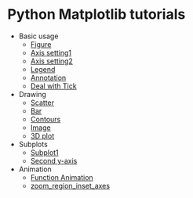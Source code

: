 # Python Matplotlib tutorials

- Basic usage
  - [Figure](https://github.com/MorvanLi/matplotlibTutorial/blob/main/plt2_figure.ipynb)
  - [Axis setting1](https://github.com/MorvanLi/matplotlibTutorial/blob/main/plt3_ax_setting1.ipynb)
  - [Axis setting2](https://github.com/MorvanLi/matplotlibTutorial/blob/main/plt4_ax_setting2.ipynb)
  - [Legend](https://github.com/MorvanLi/matplotlibTutorial/blob/main/plt5_legend.ipynb)
  - [Annotation](https://github.com/MorvanLi/matplotlibTutorial/blob/main/plt6_annotation.ipynb)
  - [Deal with Tick](https://github.com/MorvanLi/matplotlibTutorial/blob/main/plt7_tick_visibility.ipynb)
- Drawing
  - [Scatter](https://github.com/MorvanLi/matplotlibTutorial/blob/main/plt8_scatter.ipynb)
  - [Bar](https://github.com/MorvanLi/matplotlibTutorial/blob/main/plt9_bar.ipynb)
  - [Contours](https://github.com/MorvanLi/matplotlibTutorial/blob/main/plt10_contours.ipynb)
  - [Image](https://github.com/MorvanLi/matplotlibTutorial/blob/main/plt11_image.ipynb)
  - [3D plot](https://github.com/MorvanLi/matplotlibTutorial/blob/main/plt12_3d.ipynb)
- Subplots
  - [Subplot1](https://github.com/MorvanLi/matplotlibTutorial/blob/main/plt13_subplot.ipynb)
  - [Second y-axis](https://github.com/MorvanLi/matplotlibTutorial/blob/main/plt14_secondary_yaxis.ipynb)
- Animation
  - [Function Animation](https://github.com/MorvanLi/matplotlibTutorial/blob/main/plt15_animation.ipynb)
  - [zoom_region_inset_axes](https://github.com/MorvanLi/matplotlibTutorial/blob/main/plt16_zoom_region_inset_axes.ipynb)

